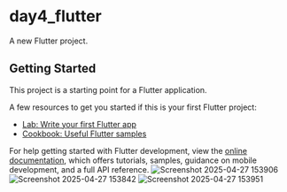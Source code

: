 # day4_flutter

A new Flutter project.

## Getting Started

This project is a starting point for a Flutter application.

A few resources to get you started if this is your first Flutter project:

- [Lab: Write your first Flutter app](https://docs.flutter.dev/get-started/codelab)
- [Cookbook: Useful Flutter samples](https://docs.flutter.dev/cookbook)

For help getting started with Flutter development, view the
[online documentation](https://docs.flutter.dev/), which offers tutorials,
samples, guidance on mobile development, and a full API reference.
![Screenshot 2025-04-27 153906](https://github.com/user-attachments/assets/4718a9bd-3765-49a5-8793-5dc96b0a2c52)
![Screenshot 2025-04-27 153842](https://github.com/user-attachments/assets/769c9bdb-9ab5-4831-ae7e-06793181f0fa)
![Screenshot 2025-04-27 153951](https://github.com/user-attachments/assets/f7651c64-ac4c-4c08-bcef-2fcfd667c720)
